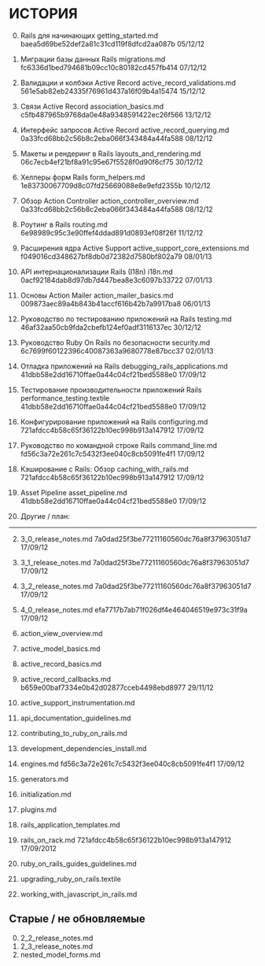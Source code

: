 # ИСТОРИЯ

00. Rails для начинающих
    getting_started.md
    baea5d69be52def2a81c31cd119f8dfcd2aa087b
    05/12/12

01. Миграции базы данных Rails
    migrations.md
    fc6336d1bed794681b09cc10c80182cd457fb414
    07/12/12

02. Валидации и колбэки Active Record
    active_record_validations.md
    561e5ab82eb24335f76961d437a16f09b4a15474
    15/12/12

03. Связи Active Record
    association_basics.md
    c5fb487965b9768da0e48a9348591422ec26f566
    13/12/12

04. Интерфейс запросов Active Record
    active_record_querying.md
    0a33fcd68bb2c56b8c2eba066f343484a44fa588
    08/12/12

05. Макеты и рендеринг в Rails
    layouts_and_rendering.md
    06c7ecb4ef21bf8a91c95e67f5528f0d90f6cf75
    30/12/12

06. Хелперы форм Rails
    form_helpers.md
    1e83730067709d8c07fd25669088e8e9efd2355b
    10/12/12

07. Обзор Action Controller
    action_controller_overview.md
    0a33fcd68bb2c56b8c2eba066f343484a44fa588
    08/12/12

08. Роутинг в Rails
    routing.md
    6e98989c95c3e90ffef4ddad891d0893ef08f26f
    11/12/12

09. Расширения ядра Active Support
    active_support_core_extensions.md
    f049016cd348627bf8db0d72382d7580bf802a79
    08/01/13

10. API интернационализации Rails (I18n)
    i18n.md
    0acf92184dab8d97db7d447bea8e3c6097b33722
    07/01/13

11. Основы Action Mailer
    action_mailer_basics.md
    009873aec89a4b843b41accf616b42b7a9917ba8
    06/01/13

12. Руководство по тестированию приложений на Rails
    testing.md
    46af32aa50cb9fda2cbefb124ef0adf3116137ec
    30/12/12

13. Руководство Ruby On Rails по безопасности
    security.md
    6c7699f60122396c40087363a9680778e87bcc37
    02/01/13

14. Отладка приложений на Rails
    debugging_rails_applications.md
    41dbb58e2dd16710ffae0a44c04cf21bed5588e0
    17/09/12

15. Тестирование производительности приложений Rails
    performance_testing.textile
    41dbb58e2dd16710ffae0a44c04cf21bed5588e0
    17/09/12

16. Конфигурирование приложений на Rails
    configuring.md
    721afdcc4b58c65f36122b10ec998b913a147912
    17/09/12

17. Руководство по командной строке Rails
    command_line.md
    fd56c3a72e261c7c5432f3ee040c8cb5091fe4f1
    17/09/12

18. Кэширование с Rails: Обзор
    caching_with_rails.md
    721afdcc4b58c65f36122b10ec998b913a147912
    17/09/12

19. Asset Pipeline
    asset_pipeline.md
    41dbb58e2dd16710ffae0a44c04cf21bed5588e0
    17/09/12

99. Другие / план:
------------------

02. 3_0_release_notes.md
    7a0dad25f3be77211160560dc76a8f37963051d7
    17/09/12

03. 3_1_release_notes.md
    7a0dad25f3be77211160560dc76a8f37963051d7
    17/09/12

04. 3_2_release_notes.md
    7a0dad25f3be77211160560dc76a8f37963051d7
    17/09/12

05. 4_0_release_notes.md
    efa7717b7ab71f026df4e464046519e973c31f9a
    17/09/12

10. action_view_overview.md
12. active_model_basics.md
14. active_record_basics.md

16. active_record_callbacks.md
    b659e00baf7334e0b42d02877cceb4498ebd8977
    29/11/12

18. active_support_instrumentation.md
20. api_documentation_guidelines.md
22. contributing_to_ruby_on_rails.md
23. development_dependencies_install.md

25. engines.md
    fd56c3a72e261c7c5432f3ee040c8cb5091fe4f1
    17/09/12

30. generators.md
35. initialization.md
45. plugins.md
50. rails_application_templates.md

55. rails_on_rack.md
    721afdcc4b58c65f36122b10ec998b913a147912
    17/09/2012

57. ruby_on_rails_guides_guidelines.md
60. upgrading_ruby_on_rails.textile
65. working_with_javascript_in_rails.md


Старые / не обновляемые
-----------------------

00. 2_2_release_notes.md
01. 2_3_release_notes.md
40. nested_model_forms.md
